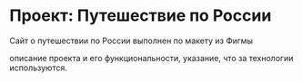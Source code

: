 # Проект: Путешествие по России

Сайт о путешествии по России выполнен по макету из Фигмы

описание проекта и его функциональности,
указание, что за технологии используются.
